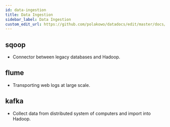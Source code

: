 ```yaml
---
id: data-ingestion
title: Data Ingestion
sidebar_label: Data Ingestion
custom_edit_url: https://github.com/polakowo/datadocs/edit/master/docs/big-data/data-ingestion.md
---
```


## sqoop

- Connector between legacy databases and Hadoop.

## flume

- Transporting web logs at large scale.

## kafka

- Collect data from distributed system of computers and import into Hadoop.